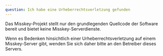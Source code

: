 ```yaml
---
question: Ich habe eine Urheberrechtsverletzung gefunden
---
```


Das Misskey-Projekt stellt nur den grundlegenden Quellcode der Software bereit und bietet keine Misskey-Serverdienste.

Wenn es Bedenken hinsichtlich einer Urheberrechtsverletzung auf einem Misskey-Server gibt, wenden Sie sich daher bitte an den Betreiber dieses Servers.
